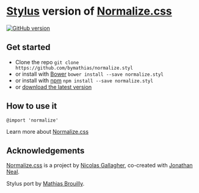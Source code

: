 # [Stylus](http://learnboost.github.io/stylus/ "Stylus") version of [Normalize.css](http://necolas.github.io/normalize.css/ "Normalize")
[![GitHub version](https://badge.fury.io/gh/bymathias%2Fnormalize.styl.png)](http://badge.fury.io/gh/bymathias%2Fnormalize.styl)

## Get started

* Clone the repo `git clone https://github.com/bymathias/normalize.styl`
* or install with [Bower](http://bower.io/ "Bower") `bower install --save normalize.styl`
* or install with [npm](https://www.npmjs.com/) `npm install --save normalize.styl`
* or [download the latest version](https://github.com/bymathias/normalize.styl/archive/master.zip "Download ZIP") 

## How to use it

    @import 'normalize'

Learn more about [Normalize.css](http://nicolasgallagher.com/about-normalize-css/ "Normalize.css")

## Acknowledgements

[Normalize.css](http://necolas.github.io/normalize.css/ "Normalize") is a project by [Nicolas Gallagher](https://github.com/necolas), co-created with [Jonathan Neal](https://github.com/jonathantneal).

Stylus port by [Mathias Brouilly](https://github.com/bymathias).
